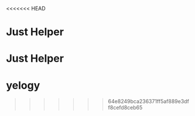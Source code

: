 <<<<<<< HEAD
# Just Helper

Just Helper
=======
# yelogy
>>>>>>> 64e8249bca236371ff5af889e3dff8cefd8ceb65
